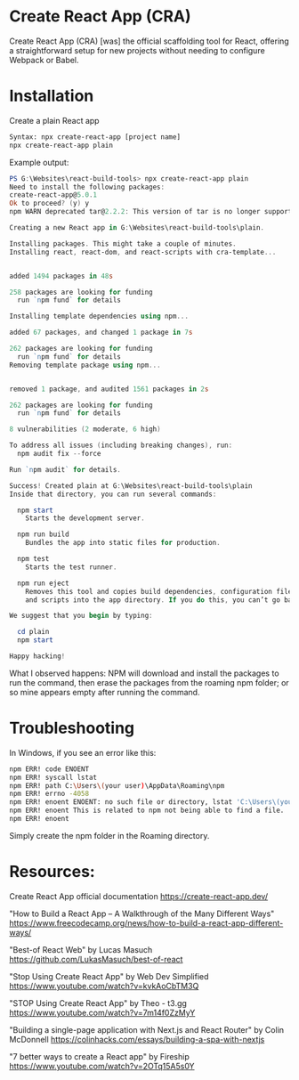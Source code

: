 # Create React App (CRA)

Create React App (CRA) [was] the official scaffolding tool for React, offering a straightforward setup for new projects without needing to configure Webpack or Babel.

# Installation

Create a plain React app

```bash
Syntax: npx create-react-app [project name]
npx create-react-app plain
```

Example output:
```ps1
PS G:\Websites\react-build-tools> npx create-react-app plain
Need to install the following packages:
create-react-app@5.0.1
Ok to proceed? (y) y
npm WARN deprecated tar@2.2.2: This version of tar is no longer supported, and will not receive security updates. Please upgrade asap.

Creating a new React app in G:\Websites\react-build-tools\plain.

Installing packages. This might take a couple of minutes.
Installing react, react-dom, and react-scripts with cra-template...


added 1494 packages in 48s

258 packages are looking for funding
  run `npm fund` for details

Installing template dependencies using npm...

added 67 packages, and changed 1 package in 7s

262 packages are looking for funding
  run `npm fund` for details
Removing template package using npm...


removed 1 package, and audited 1561 packages in 2s

262 packages are looking for funding
  run `npm fund` for details

8 vulnerabilities (2 moderate, 6 high)

To address all issues (including breaking changes), run:
  npm audit fix --force

Run `npm audit` for details.

Success! Created plain at G:\Websites\react-build-tools\plain
Inside that directory, you can run several commands:

  npm start
    Starts the development server.

  npm run build
    Bundles the app into static files for production.

  npm test
    Starts the test runner.

  npm run eject
    Removes this tool and copies build dependencies, configuration files
    and scripts into the app directory. If you do this, you can’t go back!

We suggest that you begin by typing:

  cd plain
  npm start

Happy hacking!
```

What I observed happens: NPM will download and install the packages to run the command,
then erase the packages from the roaming npm folder; or so mine appears empty after
running the command.

# Troubleshooting

In Windows, if you see an error like this:

```bash
npm ERR! code ENOENT
npm ERR! syscall lstat
npm ERR! path C:\Users\(your user)\AppData\Roaming\npm
npm ERR! errno -4058
npm ERR! enoent ENOENT: no such file or directory, lstat 'C:\Users\(your user)\AppData\Roaming\npm'
npm ERR! enoent This is related to npm not being able to find a file.
npm ERR! enoent
```

Simply create the npm folder in the Roaming directory.

# Resources:

Create React App official documentation
https://create-react-app.dev/

"How to Build a React App – A Walkthrough of the Many Different Ways"
https://www.freecodecamp.org/news/how-to-build-a-react-app-different-ways/

"Best-of React Web" by Lucas Masuch
https://github.com/LukasMasuch/best-of-react

"Stop Using Create React App" by Web Dev Simplified
https://www.youtube.com/watch?v=kvkAoCbTM3Q

"STOP Using Create React App" by Theo - t3․gg
https://www.youtube.com/watch?v=7m14f0ZzMyY

"Building a single-page application with Next.js and React Router" by Colin McDonnell
https://colinhacks.com/essays/building-a-spa-with-nextjs

"7 better ways to create a React app" by Fireship
https://www.youtube.com/watch?v=2OTq15A5s0Y
